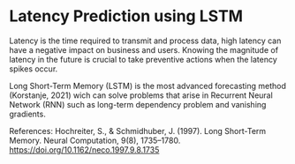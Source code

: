 # Latency Prediction using LSTM
Latency is the time required to transmit and process data, high latency can have a negative impact on business and users. Knowing the magnitude of latency in the future is crucial to take preventive actions when the latency spikes occur.

Long Short-Term Memory (LSTM) is the most advanced forecasting method (Korstanje, 2021) wich can solve problems that arise in Recurrent Neural Network (RNN) such as long-term dependency problem and vanishing gradients.

References:
Hochreiter, S., & Schmidhuber, J. (1997). Long Short-Term Memory. Neural Computation, 9(8), 1735–1780. https://doi.org/10.1162/neco.1997.9.8.1735
